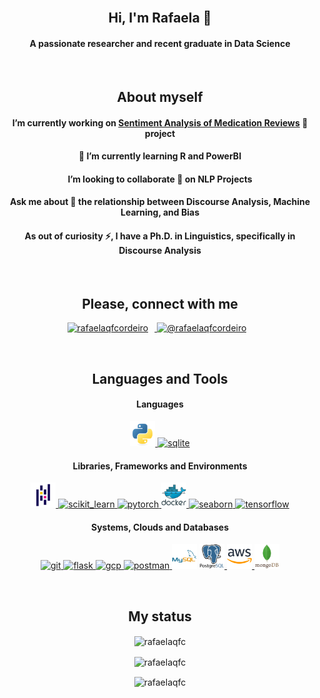<br>
<h2 align="center">Hi, I'm Rafaela 👋 </h2>
<h4 align="center">A passionate researcher and recent graduate in Data Science</h4>     
<br>

<h2 align="center">About myself</h2>
<h4 align="center">I’m currently working on <a href="https://github.com/rafaelaqfc/Sentiment-Analysis-of-Medication-Reviews-Project.git">Sentiment Analysis of Medication Reviews</a> 🔭  project</h4> 
<h4 align="center">🌱 I’m currently learning <strong>R</strong> and <strong>PowerBI</strong></h4>
<h4 align="center">I’m looking to collaborate 👯 on <strong>NLP Projects</strong></h4>
<h4 align="center">Ask me about 💬 the relationship between  <strong>Discourse Analysis</strong>, <strong>Machine Learning</strong>, and <strong>Bias</strong></h4>
<h4 align="center">As out of curiosity ⚡, I have a Ph.D. in Linguistics, specifically in <strong>Discourse Analysis</strong></h4>
<br>

<h2 style="text-align: center;">Please, connect with me</h2>

<p style="text-align: center;">
  <a href="https://linkedin.com/in/rafaelaqfcordeiro" target="_blank">
    <img src="https://raw.githubusercontent.com/rahuldkjain/github-profile-readme-generator/master/src/images/icons/Social/linked-in-alt.svg" alt="rafaelaqfcordeiro" height="30" width="30" style="margin-right: 10px;" />
  </a>
  <a href="https://medium.com/@rafaelaqfcordeiro" target="_blank">
    <img src="https://raw.githubusercontent.com/rahuldkjain/github-profile-readme-generator/master/src/images/icons/Social/medium.svg" alt="@rafaelaqfcordeiro" height="30" width="30" style="margin-right: 10px;" />
  </a>  
</p>

<br>

<h2 style="text-align: center;">Languages and Tools</h2>
<p><h4 style="text-align: center;">Languages</h4></p>
<p align="center">
<a href="https://www.python.org" target="_blank" rel="noreferrer"> <img src="https://raw.githubusercontent.com/devicons/devicon/master/icons/python/python-original.svg" alt="python" width="40" height="40"/> </a> 
<a href="https://www.sqlite.org/" target="_blank" rel="noreferrer"> <img src="https://www.vectorlogo.zone/logos/sqlite/sqlite-icon.svg" alt="sqlite" width="40" height="40"/> </a>


<p><h4 style="text-align: center;">Libraries, Frameworks and Environments</h4></p>
<p align="center">
 <a href="https://pandas.pydata.org/" target="_blank" rel="noreferrer"> <img src="https://raw.githubusercontent.com/devicons/devicon/2ae2a900d2f041da66e950e4d48052658d850630/icons/pandas/pandas-original.svg" alt="pandas" width="40" height="40"/> </a>
 <a href="https://scikit-learn.org/" target="_blank" rel="noreferrer"> <img src="https://upload.wikimedia.org/wikipedia/commons/0/05/Scikit_learn_logo_small.svg" alt="scikit_learn" width="40" height="40"/> 
 <a href="https://pytorch.org/" target="_blank" rel="noreferrer"> <img src="https://www.vectorlogo.zone/logos/pytorch/pytorch-icon.svg" alt="pytorch" width="40" height="40"/> </a> 
<a href="https://www.docker.com/" target="_blank" rel="noreferrer"> <img src="https://raw.githubusercontent.com/devicons/devicon/master/icons/docker/docker-original-wordmark.svg" alt="docker" width="40" height="40"/> </a>
</a> <a href="https://seaborn.pydata.org/" target="_blank" rel="noreferrer"> <img src="https://seaborn.pydata.org/_images/logo-mark-lightbg.svg" alt="seaborn" width="40" height="40"/> </a> <a href="https://www.tensorflow.org" target="_blank" rel="noreferrer"> <img src="https://www.vectorlogo.zone/logos/tensorflow/tensorflow-icon.svg" alt="tensorflow" width="40" height="40"/> </a> </p>

<p><h4 style="text-align: center;">Systems, Clouds and Databases</h4></p>
<p align="center"> 
 <a href="https://git-scm.com/" target="_blank" rel="noreferrer"> <img src="https://www.vectorlogo.zone/logos/git-scm/git-scm-icon.svg" alt="git" width="40" height="40"/> </a>
<a href="https://flask.palletsprojects.com/" target="_blank" rel="noreferrer"> <img src="https://www.vectorlogo.zone/logos/pocoo_flask/pocoo_flask-icon.svg" alt="flask" width="40" height="40"/> </a> 
 <a href="https://cloud.google.com" target="_blank" rel="noreferrer"> <img src="https://www.vectorlogo.zone/logos/google_cloud/google_cloud-icon.svg" alt="gcp" width="40" height="40"/> </a>
 <a href="https://postman.com" target="_blank" rel="noreferrer"> <img src="https://www.vectorlogo.zone/logos/getpostman/getpostman-icon.svg" alt="postman" width="40" height="40"/> </a> 
 <img src="https://raw.githubusercontent.com/devicons/devicon/master/icons/mysql/mysql-original-wordmark.svg" alt="mysql" width="40" height="40"/> </a> <a href="https://www.postgresql.org" target="_blank" rel="noreferrer"> <img src="https://raw.githubusercontent.com/devicons/devicon/master/icons/postgresql/postgresql-original-wordmark.svg" alt="postgresql" width="40" height="40"/> </a>
<a href="https://aws.amazon.com" target="_blank" rel="noreferrer"> <img src="https://raw.githubusercontent.com/devicons/devicon/master/icons/amazonwebservices/amazonwebservices-original-wordmark.svg" alt="aws" width="40" height="40"/> </a>
<a href="https://www.mongodb.com/" target="_blank" rel="noreferrer"> <img src="https://raw.githubusercontent.com/devicons/devicon/master/icons/mongodb/mongodb-original-wordmark.svg" alt="mongodb" width="40" height="40"/> </a> <a href="https://www.mysql.com/" target="_blank" rel="noreferrer"> </a>
</p>

<br>

<h2 style="text-align: center;">My status</h2>
<p align="center"> 
<img align="center" src="https://github-readme-stats.vercel.app/api/top-langs?username=rafaelaqfc&show_icons=true&locale=en&layout=compact" alt="rafaelaqfc" />
<br>
<p align="center"> 
<img align="center" src="https://github-readme-stats.vercel.app/api?username=rafaelaqfc&show_icons=true&locale=en" alt="rafaelaqfc" />
<br>
<p align="center"> 
<img align="center" src="https://github-readme-streak-stats.herokuapp.com/?user=rafaelaqfc&" alt="rafaelaqfc" />
</p>

<br>
